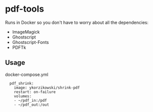 # pdf-tools

Runs in Docker so you don't have to worry about all the dependencies:

- ImageMagick
- Ghostscript
- Ghostscript-Fonts
- PDFTk

## Usage
docker-compose.yml
```
  pdf_shrink:
    image: ykorzikowski/shrink-pdf
    restart: on-failure
    volumes:
    - ~/pdf_in:/pdf
    - ~/pdf_out:/out

```
